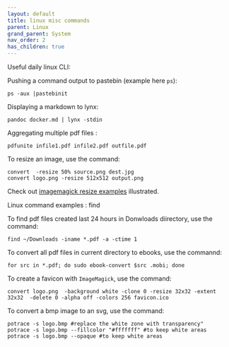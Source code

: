 ```yaml
---
layout: default
title: linux misc commands
parent: Linux
grand_parent: System
nav_order: 2
has_children: true
---
```


Useful daily linux CLI:

Pushing a command output to pastebin (example here ```ps```):
```
ps -aux |pastebinit
```
Displaying a markdown to lynx: 
```
pandoc docker.md | lynx -stdin
```

Aggregating multiple pdf files :
```
pdfunite infile1.pdf infile2.pdf outfile.pdf
```

To resize an image, use the command:
```
convert  -resize 50% source.png dest.jpg
convert logo.png -resize 512x512 output.png
```
Check out [imagemagick resize examples](https://legacy.imagemagick.org/Usage/resize/) illustrated.

Linux command examples : find

To find pdf files created last 24 hours in Donwloads diirectory, use the command:
```
find ~/Downloads -iname *.pdf -a -ctime 1
```

To convert all pdf files in current directory to ebooks, use the commannd:
```
for src in *.pdf; do sudo ebook-convert $src .mobi; done
```

To create a favicon with ```ImageMagick```, use the command:
```
convert logo.png  -background white -clone 0 -resize 32x32 -extent 32x32  -delete 0 -alpha off -colors 256 favicon.ico
```

To convert a bmp image to an svg, use the command:
```
potrace -s logo.bmp #replace the white zone with transparency"
potrace -s logo.bmp --fillcolor "#fffffff" #to keep white areas
potrace -s logo.bmp --opaque #to keep white areas
```
